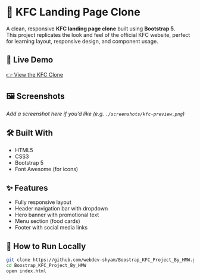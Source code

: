 # 🍗 KFC Landing Page Clone

A clean, responsive **KFC landing page clone** built using **Bootstrap 5**.  
This project replicates the look and feel of the official KFC website, perfect for learning layout, responsive design, and component usage.

## 🔗 Live Demo
[👉 View the KFC Clone](https://kfcchickenshop.netlify.app/)

## 🖼️ Screenshots

_Add a screenshot here if you’d like_
*(e.g. `./screenshots/kfc-preview.png`)*

## 🛠️ Built With

- HTML5
- CSS3
- Bootstrap 5
- Font Awesome (for icons)

## ✨ Features

- Fully responsive layout
- Header navigation bar with dropdown
- Hero banner with promotional text
- Menu section (food cards)
- Footer with social media links

## 📁 How to Run Locally

```bash
git clone https://github.com/webdev-shyam/Boostrap_KFC_Project_By_HMW.git
cd Boostrap_KFC_Project_By_HMW
open index.html

